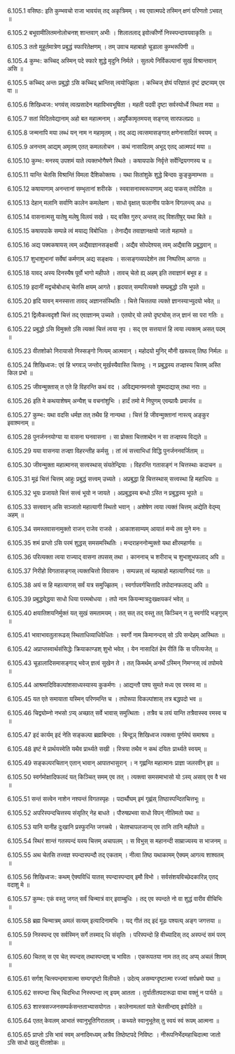 6.105.1
वसिष्ठः:
इति कुम्भवचो राजा भावयंस् तद् अकृत्रिमम् ।
स्व एवात्मपदे तस्मिन् क्षणं परिणतो ऽभवत् ॥


6.105.2
बभूवामीलितमनोलोचनश् शान्तवाग् अभीः ।
शिलातलाद् इवोत्कीर्णो निस्स्पन्दावयवाकृतिः ॥


6.105.3
ततो मुहूर्तमात्रेण प्रबुद्धं स्फारितेक्षणम् ।
तम् उवाच महाबाहो चूडाला कुम्भरूपिणी ॥


6.105.4
कुम्भः:
कच्चिद् अस्मिन् पदे स्फारे शुद्धे मृदुनि निर्मले ।
सुतल्पे निर्विकल्पानां सुखं विश्रान्तवान् असि ॥


6.105.5
कच्चिद् अन्तः प्रबुद्धो ऽसि कच्चिद् भ्रान्तिस् त्वयोज्झिता ।
कच्चिज् ज्ञेयं परिज्ञातं दृष्टं द्रष्टव्यम् एव वा ॥


6.105.6
शिखिध्वजः:
भगवंस् त्वत्प्रसादेन महाविभवभूषिता ।
महती पदवी दृष्टा सर्वस्योर्ध्वे स्थिता मया ॥


6.105.7
सतां विदितवेद्यानाम् अहो बत महात्मनाम् ।
अपूर्वैकामृतमयस् सङ्गस् सारफलप्रदः ॥


6.105.8
जन्मनापि मया लब्धं यन् नाम न महामृतम् ।
तद् अद्य त्वत्समासङ्गात् क्षणेनासादितं स्वयम् ॥


6.105.9
अनन्तम् आद्यम् अमृतम् एतत् कमललोचन ।
कथं नासादितम् अभूद् एतद् आत्मपदं मया ॥


6.105.10
कुम्भः:
मनस्य् उपशमं याते त्यक्तभोगैषणे स्थिते ।
कषायपाके निर्वृत्ते सर्वेन्द्रियगणस्य च ॥


6.105.11
यान्ति चेतसि विश्रान्तिं विमला दैशिकोक्तयः ।
यथा सितांशुके शुद्धे बिन्दवः कुङ्कुमाम्भसः ॥


6.105.12
कषायाणाम् अनन्तानां सम्भृतानां शरीरके ।
स्ववासनास्वरूपाणाम् अद्य पाकस् तवोदितः ॥


6.105.13
देहान् मलानि सर्वाणि कालेन कमलेक्षण ।
साधो वृक्षात् फलानीव पाकेन विगलन्त्य् अधः ॥


6.105.14
वासनात्मसु यातेषु मलेषु विलयं सखे ।
यद् वक्ति गुरुर् अन्तस् तद् विशतीषुर् यथा बिले ॥


6.105.15
कषायपाके सम्पन्ने त्वं मयाद्य विबोधितः ।
तेनाद्यैव तवाज्ञानक्षयो जातो महामते ॥


6.105.16
अद्य पक्वकषायस् त्वम् अद्यैवाज्ञानसङ्क्षयी ।
अद्यैव सोपदेश्यस् त्वम् अद्यैवासि प्रबुद्धवान् ॥


6.105.17
शुभाशुभानां सर्वेषां कर्मणाम् अद्य सङ्क्षयः ।
सत्सङ्गव्यपदेशेन तव निष्पत्तिम् आगतः ॥


6.105.18
यावद् अस्य दिनस्यैष पूर्वो भागो महीपते ।
तावच् चेतो ह्य् अहम् इति तवाज्ञानं बभूव ह ॥


6.105.19
इदानीं मद्वचोबोधाच् चेतसि क्षयम् आगते ।
हृदयात् सम्परित्यक्ते सम्प्रबुद्धो ऽसि भूपते ॥


6.105.20
हृदि यावन् मनस्सत्ता तावद् अज्ञानसंस्थितिः ।
चित्ते चित्ततया त्यक्ते ज्ञानस्याभ्युदयो भवेत् ॥


6.105.21
द्वित्वैकत्वदृशौ चित्तं तद् एवाज्ञानम् उच्यते ।
एतयोर् यो लयो दृष्ट्योस् तज् ज्ञानं सा परा गतिः ॥


6.105.22
प्रबुद्धो ऽसि विमुक्तो ऽसि त्यक्तं चित्तं त्वया नृप ।
सद् एव सत्तयात्तं हि त्वया त्यक्तम् असत् पदम् ॥


6.105.23
वीतशोको निरायासो निस्सङ्गो नित्यम् आत्मवान् ।
महोदयो मुनिर् मौनी खरूपस् तिष्ठ निर्मलः ॥


6.105.24
शिखिध्वजः:
एवं हि भगवञ् जन्तोर् मूर्खस्यैवास्ति चित्तभूः ।
न प्रबुद्धस्य तज्ज्ञस्य चित्तम् अस्ति किल प्रभो ॥


6.105.25
जीवन्मुक्तास् त एते हि विहरन्ति कथं वद ।
अविद्यमानमनसो युष्मदाद्यास् तथा नराः ॥


6.105.26
इति मे कथयाशेषम् अन्यैश् च वचनांशुभिः ।
हार्दं तमो मे निपुणम् एवम्प्रायैः प्रमार्जय ॥


6.105.27
कुम्भः:
यथा वदसि धर्मज्ञ तत् तथैव हि नान्यथा ।
चित्तं हि जीवन्मुक्तानां नास्त्य् अङ्कुर इवाश्मनाम् ॥


6.105.28
पुनर्जननयोग्या या वासना घनवासना ।
सा प्रोक्ता चित्तशब्देन न सा तज्ज्ञस्य विद्यते ॥


6.105.29
यया वासनया तज्ज्ञा विहरन्तीह कर्मसु ।
तां त्वं सत्त्वाभिधां विद्धि पुनर्जननवर्जिताम् ॥


6.105.30
जीवन्मुक्ता महात्मानस् सत्त्वस्थास् संयतेन्द्रियाः ।
विहरन्ति गतासङ्गं न चित्तस्थाः कदाचन ॥


6.105.31
मूढं चित्तं चित्तम् आहुः प्रबुद्धं सत्त्वम् उच्यते ।
अप्रबुद्धा हि चित्तस्थास् सत्त्वस्था हि महाधियः ॥


6.105.32
भूयः प्रजायते चित्तं सत्त्वं भूयो न जायते ।
अप्रबुद्धस्य बन्धो ऽस्ति न प्रबुद्धस्य भूपते ॥


6.105.33
सत्त्ववान् असि सञ्जातो महात्यागी स्थितो भवान् ।
अशेषेण त्वया त्यक्तं चित्तम् अद्येति वेद्म्य् अहम् ॥


6.105.34
समस्तवासनामुक्तो राजन् राजेव राजसे ।
आकाशसाम्यम् आयातं मन्ये तव मुने मनः ॥


6.105.35
शमं प्राप्तो ऽसि परमं शुद्धस् समसमस्थितिः ।
मन्दराहननोन्मुक्तो यथा क्षीरमहार्णवः ॥


6.105.36
परित्यक्ता त्वया राज्याद् वासना तपसस् तथा ।
काननाच् च शरीराच् च शुभाशुभफलाद् अपि ॥


6.105.37
निरीहो विगतासङ्गस् त्यक्तचित्तो विवासनः ।
सम्पन्नस् त्वं महाबाहो महात्यागिपदं गतः ॥


6.105.38
अयं स हि महात्यागस् सर्वं यत्र समुज्झितम् ।
स्वर्गापवर्गचित्तादि तपोदानफलाद्य् अपि ॥


6.105.39
प्रबुद्धयेद्धया साधो धिया परमबोधया ।
तपो नाम कियन्मात्रदुःखक्षयकरं भवेत् ॥


6.105.40
क्षयातिशयनिर्मुक्तं यत् सुखं समतामयम् ।
तत् सत् तद् वस्तु तत् किञ्चिन् न तु स्वर्गादि भङ्गुरम् ॥


6.105.41
भावाभावतुलारूढस् स्थिताधिव्याधिवेधितः ।
स्वर्गो नाम किमानन्दस् सो ऽपि सन्देहम् आस्थितः ॥


6.105.42
अप्राप्तस्वार्थसंसिद्धेः क्रियाकाण्डश् शुभो भवेत् ।
येन नासादितं हेम रीतिं किं स परित्यजेत् ॥


6.105.43
चूडालादिसमासङ्गाद् भवेज् ज्ञत्वं सुखेन ते ।
तत् किमर्थम् अनर्थे ऽस्मिन् निमग्नस् त्वं तपोमये ॥


6.105.44
आश्रमादिविकल्पांशसाध्यस्यास्य कुकर्मणः ।
आद्यन्तौ पश्य सुमते मध्य एव रमस्व मा ॥


6.105.45
यत एते समायाता यस्मिन् परिणमन्ति च ।
तपोरूपा विकल्पांशास् तत्र बद्धपदो भव ॥


6.105.46
चिद्व्योम्नो नभसो ऽप्य् अच्छात् सर्वे भावास् समुत्थिताः ।
तत्रैव च लयं यान्ति तत्रैवास्स्व रमस्व च ॥


6.105.47
इदं कार्यम् इदं नेति सङ्कल्पा ब्रह्मबिन्दवः ।
बिन्दूञ् शिखिध्वज त्यक्त्वा पूर्णमेघं समाश्रय ॥


6.105.48
इष्टं मे प्रार्थयस्वेति यथैव प्रार्थ्यते सखी ।
स्त्रिया तथैव न कथं दयितः प्रार्थ्यते स्वयम् ॥


6.105.49
सङ्कल्परचितान् एतान् भावान् आपातभासुरान् ।
न गृह्णन्ति महात्मानः प्राज्ञा जलरवीन् इव ॥


6.105.50
स्वर्गमोक्षादिफलदं यत् किञ्चित् समम् एव तत् ।
त्यक्त्वा समसमाभासो यो ऽस्य् असाव् एव वै भव ॥


6.105.51
सन्तं सत्त्वेन नाशेन नश्यन्तं विगतस्पृहः ।
पदार्थौघम् इमं गृह्णंस् तिष्ठास्पन्दितचित्तभूः ॥


6.105.52
अपरिस्पन्दचित्तस्य संसृतिर् नेह बाधते ।
पौरुषप्रभवा साधो विपन् नीतिमतो यथा ॥


6.105.53
यानि यानीह दुःखानि प्रस्फुरन्ति जगत्त्रये ।
चेतश्चापलजान्य् एव तानि तानि महीपते ॥


6.105.54
स्थिरं शान्तं गतस्पन्दं यस्य चित्तम् अचापलम् ।
स विभुस् स महानन्दी साम्राज्यस्य स भाजनम् ॥


6.105.55
अथ चेतसि तत्त्वज्ञ स्पन्दास्पन्दौ तद् एकताम् ।
नीत्वा तिष्ठ यथाकामम् ऐक्यम् आगत्य शाश्वतम् ॥


6.105.56
शिखिध्वजः:
कथम् ऐक्यविधिं यातस् स्पन्दास्पन्दाव् इमौ विभो ।
सर्वसंशयविच्छेदकारिन्न् एतद् वदाशु मे ॥


6.105.57
कुम्भः:
एकं वस्तु जगत् सर्वं चिन्मात्रं वार् इवाम्बुधिः ।
तद् एव स्पन्दते नो वा शुद्धं वारीव वीचिभिः ॥


6.105.58
ब्रह्म चिन्मात्रम् अमलं सत्यम् इत्यादिनामभिः ।
यद् गीतं तद् इदं मूढः पश्यत्य् अङ्ग जगत्तया ॥


6.105.59
निस्स्पन्द एव सर्वस्मिन् सर्गे तस्माद् धि संसृतिः ।
परिस्पन्दो हि वीच्यादिस् तद् अस्पन्दं समं परम् ॥


6.105.60
चितस् स एव चेत् स्पन्दस् तथास्पन्दश् च भावितः ।
एकरूपतया नाम तत् तद् अप्य् अचलं शिवम् ॥


6.105.61
सर्गश् चित्स्पन्दमात्रात्मा सम्यग्दृष्टो विलीयते ।
उदेत्य् असम्यग्दृष्टात्मा रज्ज्वां सर्पभ्रमो यथा ॥


6.105.62
सस्पन्दा चिच् चिदभिधा निस्स्पन्दा त्व् इयम् आतता ।
तुर्यातीतपदारूढा वाचा वक्तुं न पार्यते ॥


6.105.63
शास्त्रसज्जनसम्पर्कसन्तताभ्यासयोगतः ।
कालेनामलतां याते चेतसीन्दाव् इवोदिते ॥


6.105.64
एतत् केवलम् आभातं स्वानुभूतिगिराततम् ।
कथ्यते स्वानुभूतेस् तु स्वयं स्वं रूपम् आत्मना ॥


6.105.65
प्राप्तो ऽसि भावं स्वम् अनादिमध्यम् अत्रैव तिष्ठेष्टपदे निविष्टः ।
नीरूपनिर्भेदमहाचिदात्मा जातो ऽसि साधो खलु वीतशोकः ॥


